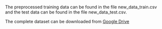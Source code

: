 The preprocessed training data can be found in the file new_data_train.csv and the test data can be found in the file new_data_test.csv. 

The complete dataset can be downloaded from [Google Drive](https://drive.google.com/file/d/11RaGF2u1LtLWqirGTfltiSY_E1D4GHhR/view?usp=sharing)
